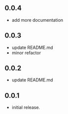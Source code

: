 ## 0.0.4
* add more documentation
## 0.0.3
* update README.md
* minor refactor
## 0.0.2
* update README.md
## 0.0.1
* initial release.

